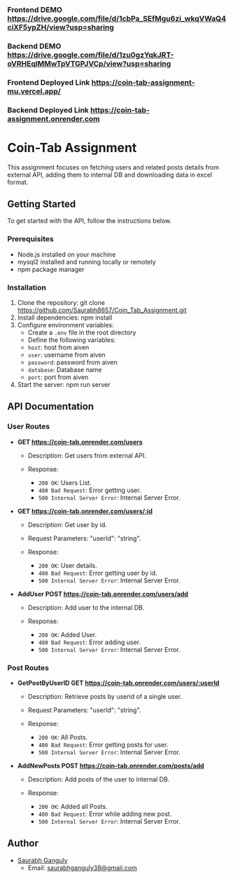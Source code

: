 ### Frontend DEMO <https://drive.google.com/file/d/1cbPa_SEfMgu6zi_wkqVWaQ4ciXF5ypZH/view?usp=sharing>
### Backend DEMO <https://drive.google.com/file/d/1zu0gzYqkJRT-oVRHEqIMMwTpVTGPJVCp/view?usp=sharing>

### Frontend Deployed Link <https://coin-tab-assignment-mu.vercel.app/>

### Backend Deployed Link <https://coin-tab-assignment.onrender.com>

# Coin-Tab Assignment

This assignment focuses on fetching users and related posts details from external API, adding them to internal DB and downloading data in excel format.

## Getting Started

To get started with the API, follow the instructions below.

### Prerequisites

- Node.js installed on your machine
- mysql2 installed and running locally or remotely
- npm package manager

### Installation

1. Clone the repository: git clone <https://github.com/Saurabh8657/Coin_Tab_Assignment.git>
2. Install dependencies: npm install
3. Configure environment variables:
   - Create a `.env` file in the root directory
   - Define the following variables:
    - `host`: host from aiven
    - `user`: username from aiven
    - `password`: password from aiven
    - `database`: Database name
    - `port`: port from aiven
4. Start the server: npm run server


## API Documentation

### User Routes

- **GET https://coin-tab.onrender.com/users**
  - Description: Get users from external API.
  
  - Response:
    - `200 OK`: Users List.
    - `400 Bad Request`: Error getting user.
    - `500 Internal Server Error`: Internal Server Error.

- **GET https://coin-tab.onrender.com/users/:id**
  - Description: Get user by id.
  - Request Parameters: "userId": "string".
  
  - Response:
    - `200 OK`: User details.
    - `400 Bad Request`: Error getting user by id.
    - `500 Internal Server Error`: Internal Server Error.

- **AddUser  POST https://coin-tab.onrender.com/users/add**
  - Description: Add user to the internal DB.
 
  - Response:
    - `200 OK`: Added User.
    - `400 Bad Request`: Error adding user.
    - `500 Internal Server Error`: Internal Server Error.

### Post Routes

- **GetPostByUserID GET https://coin-tab.onrender.com/users/:userId**
  - Description: Retrieve posts by userid of a single user.
  - Request Parameters: "userId": "string".

  - Response:
    - `200 OK`: All Posts.
    - `400 Bad Request`: Error getting posts for user.
    - `500 Internal Server Error`: Internal Server Error.

- **AddNewPosts POST https://coin-tab.onrender.com/posts/add**
  - Description: Add posts of the user to internal DB.
  
  - Response:
    - `200 OK`: Added all Posts.
    - `400 Bad Request`: Error while adding new post.
    - `500 Internal Server Error`: Internal Server Error.


## Author

- [Saurabh Ganguly](https://github.com/Saurabh8657)
  - Email: saurabhganguly38@gmail.com

